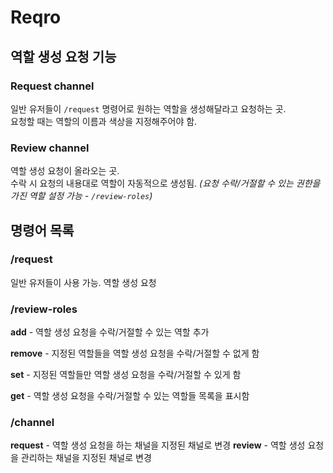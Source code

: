 # Reqro

## 역할 생성 요청 기능

### Request channel

일반 유저들이 `/request` 명령어로 원하는 역할을 생성해달라고 요청하는 곳.  
요청할 때는 역할의 이름과 색상을 지정해주어야 함.

### Review channel

역할 생성 요청이 올라오는 곳.  
수락 시 요청의 내용대로 역할이 자동적으로 생성됨.
_(요청 수락/거절할 수 있는 권한을 가진 역할 설정 가능 - `/review-roles`)_

## 명령어 목록

### /request

일반 유저들이 사용 가능. 역할 생성 요청

### /review-roles

**add** - 역할 생성 요청을 수락/거절할 수 있는 역할 추가

**remove** - 지정된 역할들을 역할 생성 요청을 수락/거절할 수 없게 함

**set** - 지정된 역할들만 역할 생성 요청을 수락/거절할 수 있게 함

**get** - 역할 생성 요청을 수락/거절할 수 있는 역할들 목록을 표시함

### /channel

**request** - 역할 생성 요청을 하는 채널을 지정된 채널로 변경
**review** - 역할 생성 요청을 관리하는 채널을 지정된 채널로 변경
